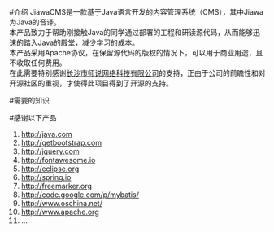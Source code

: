 #介绍
JiawaCMS是一款基于Java语言开发的内容管理系统（CMS），其中Jiawa为Java的音译。<br />
本产品致力于帮助刚接触Java的同学通过部署的工程和研读源代码，从而能够迅速的踏入Java的殿堂，减少学习的成本。<br />
本产品采用Apache协议，在保留源代码的版权的情况下，可以用于商业用途，且不收取任何费用。<br />
在此需要特别感谢[长沙市师说网络科技有限公司](http://www.shishuo.com)的支持，正由于公司的前瞻性和对开源社区的重视，才使得此项目得到了开源的支持。<br />

#需要的知识


#感谢以下产品
1. http://java.com <br />
2. http://getbootstrap.com <br />
3. http://jquery.com <br />
4. http://fontawesome.io <br />
5. http://eclipse.org <br />
6. http://spring.io <br />
7. http://freemarker.org <br />
8. http://code.google.com/p/mybatis/ <br />
9. http://www.oschina.net/ <br />
10. http://www.apache.org <br />
11. ...